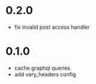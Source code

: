 # 0.2.0

- fix invalid post access handler

# 0.1.0

- cache graphql queries
- add vary_headers config
